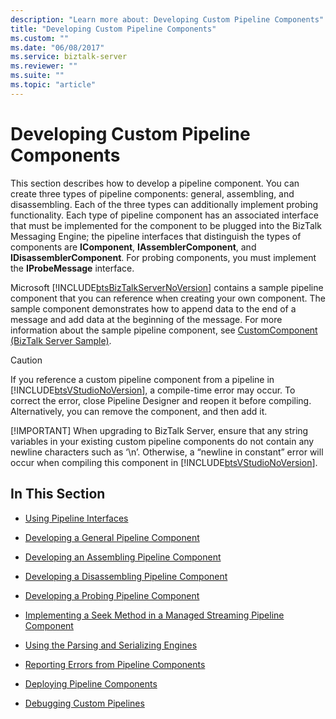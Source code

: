 ```yaml
---
description: "Learn more about: Developing Custom Pipeline Components"
title: "Developing Custom Pipeline Components"
ms.custom: ""
ms.date: "06/08/2017"
ms.service: biztalk-server
ms.reviewer: ""
ms.suite: ""
ms.topic: "article"
---
```

# Developing Custom Pipeline Components
This section describes how to develop a pipeline component. You can create three types of pipeline components: general, assembling, and disassembling. Each of the three types can additionally implement probing functionality. Each type of pipeline component has an associated interface that must be implemented for the component to be plugged into the BizTalk Messaging Engine; the pipeline interfaces that distinguish the types of components are **IComponent**, **IAssemblerComponent**, and **IDisassemblerComponent**. For probing components, you must implement the **IProbeMessage** interface.  
  
 Microsoft [!INCLUDE[btsBizTalkServerNoVersion](../includes/btsbiztalkservernoversion-md.md)] contains a sample pipeline component that you can reference when creating your own component. The sample component demonstrates how to append data to the end of a message and add data at the beginning of the message. For more information about the sample pipeline component, see [CustomComponent (BizTalk Server Sample)](../core/customcomponent-biztalk-server-sample.md).  
  
> [!CAUTION]
>  If you reference a custom pipeline component from a pipeline in [!INCLUDE[btsVStudioNoVersion](../includes/btsvstudionoversion-md.md)], a compile-time error may occur. To correct the error, close Pipeline Designer and reopen it before compiling. Alternatively, you can remove the component, and then add it.  
> 
> [!IMPORTANT]
>  When upgrading to BizTalk Server, ensure that any string variables in your existing custom pipeline components do not contain any newline characters such as ‘\n’. Otherwise, a “newline in constant” error will occur when compiling this component in [!INCLUDE[btsVStudioNoVersion](../includes/btsvstudionoversion-md.md)].  
  
## In This Section  
  
-   [Using Pipeline Interfaces](../core/using-pipeline-interfaces.md)  
  
-   [Developing a General Pipeline Component](../core/developing-a-general-pipeline-component.md)  
  
-   [Developing an Assembling Pipeline Component](../core/developing-an-assembling-pipeline-component.md)  
  
-   [Developing a Disassembling Pipeline Component](../core/developing-a-disassembling-pipeline-component.md)  
  
-   [Developing a Probing Pipeline Component](../core/developing-a-probing-pipeline-component.md)  
  
-   [Implementing a Seek Method in a Managed Streaming Pipeline Component](../core/implementing-a-seek-method-in-a-managed-streaming-pipeline-component.md)  
  
-   [Using the Parsing and Serializing Engines](../core/using-the-parsing-and-serializing-engines.md)  
  
-   [Reporting Errors from Pipeline Components](../core/reporting-errors-from-pipeline-components.md)  
  
-   [Deploying Pipeline Components](../core/deploying-pipeline-components.md)  
  
-   [Debugging Custom Pipelines](../core/debugging-custom-pipelines.md)
